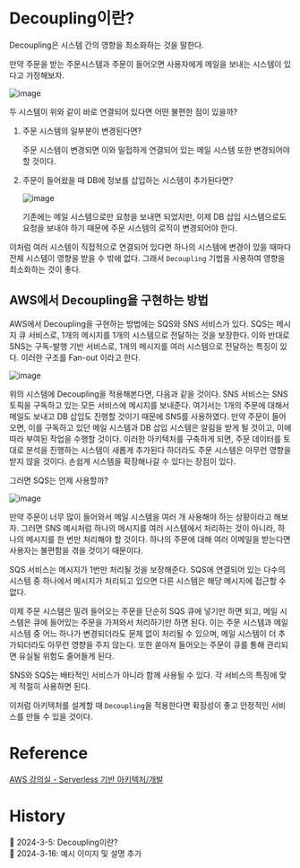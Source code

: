 # Decoupling이란?

Decoupling은 시스템 간의 영향을 최소화하는 것을 말한다.

만약 주문을 받는 주문시스템과 주문이 들어오면 사용자에게 메일을 보내는 시스템이 있다고 가정해보자.

![image](https://github.com/Ohjiwoo-lab/TIL/assets/74577768/53e36c87-a91b-44ed-a958-cae8beb0d3b6)

두 시스템이 위와 같이 바로 연결되어 있다면 어떤 불편한 점이 있을까?

1. 주문 시스템의 일부분이 변경된다면?

    주문 시스템이 변경되면 이와 밀접하게 연결되어 있는 메일 시스템 또한 변경되어야 할 것이다.

2. 주문이 들어왔을 때 DB에 정보를 삽입하는 시스템이 추가된다면?

    ![image](https://github.com/Ohjiwoo-lab/TIL/assets/74577768/541038bd-9418-4984-93e6-2c0d6af87c4b)

    기존에는 메일 시스템으로만 요청을 보내면 되었지만, 이제 DB 삽입 시스템으로도 요청을 보내야 하기 때문에 주문 시스템의 로직이 변경되어야 한다.

이처럼 여러 시스템이 직접적으로 연결되어 있다면 하나의 시스템에 변경이 있을 때마다 전체 시스템이 영향을 받을 수 밖에 없다. 그래서 `Decoupling` 기법을 사용하여 영향을 최소화하는 것이 좋다.

## AWS에서 Decoupling을 구현하는 방법

AWS에서 Decoupling을 구현하는 방법에는 SQS와 SNS 서비스가 있다. SQS는 메시지 큐 서비스로, 1개의 메시지를 1개의 시스템으로 전달하는 것을 보장한다. 이와 반대로 SNS는 구독-발행 기반 서비스로, 1개의 메시지를 여러 시스템으로 전달하는 특징이 있다. 이러한 구조를 Fan-out 이라고 한다.

![image](https://github.com/Ohjiwoo-lab/TIL/assets/74577768/ddc94d7c-3d17-4573-8c8e-b04be13ea9a9)

위의 시스템에 Decoupling을 적용해본다면, 다음과 같을 것이다. SNS 서비스는 SNS 토픽을 구독하고 있는 모든 서비스에 메시지를 보내준다. 여기서는 1개의 주문에 대해서 메일도 보내고 DB 삽입도 진행할 것이기 때문에 SNS를 사용하였다. 만약 주문이 들어오면, 이를 구독하고 있던 메일 시스템과 DB 삽입 시스템은 알림을 받게 될 것이고, 이에 따라 부여된 작업을 수행할 것이다. 이러한 아키텍처를 구축하게 되면, 주문 데이터를 토대로 분석을 진행하는 시스템이 새롭게 추가된다 하더라도 주문 시스템은 아무런 영향을 받지 않을 것이다. 손쉽게 시스템을 확장해나갈 수 있다는 장점이 있다.

그러면 SQS는 언제 사용할까?

![image](https://github.com/Ohjiwoo-lab/TIL/assets/74577768/6126dd87-e629-4f68-be1b-7dabfb84242d)

만약 주문이 너무 많이 들어와서 메일 시스템을 여러 개 사용해야 하는 상황이라고 해보자. 그러면 SNS 예시처럼 하나의 메시지를 여러 시스템에서 처리하는 것이 아니라, 하나의 메시지를 한 번만 처리해야 할 것이다. 하나의 주문에 대해 여러 이메일을 받는다면 사용자는 불편함을 겪을 것이기 때문이다.

SQS 서비스는 메시지가 1번만 처리될 것을 보장해준다. SQS에 연결되어 있는 다수의 시스템 중 하나에서 메시지가 처리되고 있으면 다른 시스템은 해당 메시지에 접근할 수 없다.

이제 주문 시스템은 밀려 들어오는 주문을 단순히 SQS 큐에 넣기만 하면 되고, 메일 시스템은 큐에 들어있는 주문을 가져와서 처리하기만 하면 된다. 이는 주문 시스템과 메일 시스템 중 어느 하나가 변경되더라도 문제 없이 처리될 수 있으며, 메일 시스템이 더 추가되더라도 아무런 영향을 주지 않는다. 또한 쏟아져 들어오는 주문이 큐를 통해 관리되면 유실될 위험도 줄어들게 된다.

SNS와 SQS는 배타적인 서비스가 아니라 함께 사용될 수 있다. 각 서비스의 특징에 맞게 적절히 사용하면 된다.

이처럼 아키텍처를 설계할 때 `Decoupling`을 적용한다면 확장성이 좋고 안정적인 서비스를 만들 수 있을 것이다.

# Reference

[AWS 강의실 - Serverless 기반 아키텍처/개발](https://www.youtube.com/watch?v=mx2tvRkBVKY)

# History

📌 2024-3-5: Decoupling이란?   
📌 2024-3-16: 예시 이미지 및 설명 추가